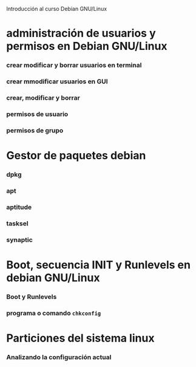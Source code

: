 Introducción al curso Debian GNU/Linux

# administración de usuarios y permisos en Debian GNU/Linux

### crear modificar y borrar usuarios en terminal 
### crear mmodificar usuarios en GUI
### crear, modificar y borrar 
### permisos de usuario 
### permisos de grupo


# Gestor de paquetes debian 

### dpkg
### apt 
### aptitude
### tasksel 
### synaptic


# Boot, secuencia INIT y Runlevels en debian GNU/Linux 

### Boot y Runlevels 
### programa o comando `chkconfig`


# Particiones del sistema linux 

### Analizando la configuración actual 
### 